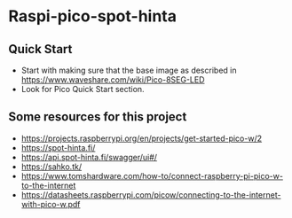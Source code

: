 # Raspi-pico-spot-hinta

## Quick Start
 - Start with making sure that the base image as described in https://www.waveshare.com/wiki/Pico-8SEG-LED
 - Look for Pico Quick Start section.

## Some resources for this project
 - https://projects.raspberrypi.org/en/projects/get-started-pico-w/2
 - https://spot-hinta.fi/
 - https://api.spot-hinta.fi/swagger/ui#/
 - https://sahko.tk/
 - https://www.tomshardware.com/how-to/connect-raspberry-pi-pico-w-to-the-internet
 - https://datasheets.raspberrypi.com/picow/connecting-to-the-internet-with-pico-w.pdf
